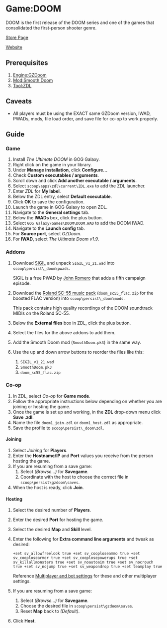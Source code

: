 # Game:DOOM

DOOM is the first release of the DOOM series and one of the games that
consolidated the first-person shooter genre.

[Store Page][]

[Website][]

## Prerequisites

1. [Engine:GZDoom](engine_gzdoom.md)
1. [Mod:Smooth Doom](mod_smooth-doom.md)
1. [Tool:ZDL](tool_zdl.md)

## Caveats

- All players must be using the EXACT same GZDoom version, IWAD, PWADs, mods,
  file load order, and save file for co-op to work properly.

## Guide

### Game

1. Install _The Ultimate DOOM_ in GOG Galaxy.
1. Right click on the game in your library.
1. Under **Manage installation**, click **Configure...**
1. Check **Custom executables / arguments**.
1. Scroll down and click **Add another executable / arguments**.
1. Select `scoop\apps\zdl\current\ZDL.exe` to add the ZDL launcher.
1. Enter _ZDL_ for **My label**.
1. Below the ZDL entry, select **Default executable**.
1. Click **OK** to save the configuration.
1. Launch the game in GOG Galaxy to open ZDL.
1. Navigate to the **General settings** tab.
1. Below the **IWADs** box, click the plus button.
1. Select `GOG Galaxy\Games\DOOM\DOOM.WAD` to add the DOOM IWAD.
1. Navigate to the **Launch config** tab.
1. For **Source port**, select _GZDoom_.
1. For **IWAD**, select _The Ultimate Doom v1.9_.

### Addons

1. Download [SIGIL][] and unpack `SIGIL_v1_21.wad` into
   `scoop\persist\_doom\pwads`.

   SIGIL is a free PWAD by [John Romero][] that adds a fifth campaign episode.

1. Download the [Roland SC-55 music pack][] (`doom_sc55_flac.zip` for the
   boosted FLAC version) into `scoop\persist\_doom\mods`.

   This pack contains high quality recordings of the DOOM soundtrack MIDIs on
   the Roland SC-55.

1. Below the **External files** box in ZDL, click the plus button.
1. Select the files for the above addons to add them.
1. Add the Smooth Doom mod (`SmoothDoom.pk3`) in the same way.
1. Use the up and down arrow buttons to reorder the files like this:

   1. `SIGIL_v1_21.wad`
   1. `SmoothDoom.pk3`
   1. `doom_sc55_flac.zip`

### Co-op

1. In ZDL, select _Co-op_ for **Game mode**.
1. Follow the appropriate instructions below depending on whether you are
   joining or hosting the game.
1. Once the game is set up and working, in the **ZDL** drop-down menu click
   **Save .zdl**.
1. Name the file `doom1_join.zdl` or `doom1_host.zdl` as appropriate.
1. Save the profile to `scoop\persist\_doom\zdl`.

#### Joining

1. Select _Joining_ for **Players**.
1. Enter the **Hostname/IP** and **Port** values you receive from the person
   hosting the game.
1. If you are resuming from a save game:
   1. Select _(Browse...)_ for **Savegame**.
   1. Coordinate with the host to choose the correct file in
      `scoop\persist\gzdoom\saves`.
1. When the host is ready, click **Join**.

#### Hosting

1. Select the desired number of **Players**.
1. Enter the desired **Port** for hosting the game.
1. Select the desired **Map** and **Skill** level.
1. Enter the following for **Extra command line arguments** and tweak as
   desired:

   ```text
   +set sv_allowfreelook true +set sv_cooploseammo true +set sv_cooplosearmor true +set sv_cooplosepowerups true +set sv_killallmonsters true +set sv_noautoaim true +set sv_nocrouch true +set sv_nojump true +set sv_weapondrop true +set teamplay true
   ```

   Reference [Multiplayer and bot settings][] for these and other multiplayer
   settings.

1. If you are resuming from a save game:
   1. Select _(Browse...)_ for **Savegame**.
   1. Choose the desired file in `scoop\persist\gzdoom\saves`.
   1. Reset **Map** back to _(Default)_.
1. Click **Host**.

<!-- Reference Links -->

[john romero]: https://doomwiki.org/wiki/John_Romero
[roland sc-55 music pack]: https://sc55.duke4.net/games.php#doom
[multiplayer and bot settings]:
  https://zdoom.org/wiki/CVARs:Configuration#Multiplayer_and_bot_settings
[sigil]: https://romero.com/sigil
[store page]: https://www.gog.com/game/the_ultimate_doom
[website]: https://doomwiki.org/wiki/DOOM
